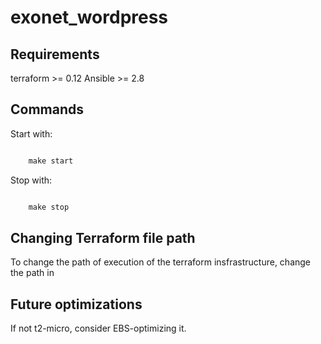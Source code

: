 # exonet_wordpress

## Requirements

terraform >= 0.12
Ansible >= 2.8

## Commands

Start with:

```Makefile

    make start
```

Stop with:

```Makefile

    make stop

```

## Changing Terraform file path

To change the path of execution of the terraform insfrastructure, change the path in

## Future optimizations

If not t2-micro, consider EBS-optimizing it.